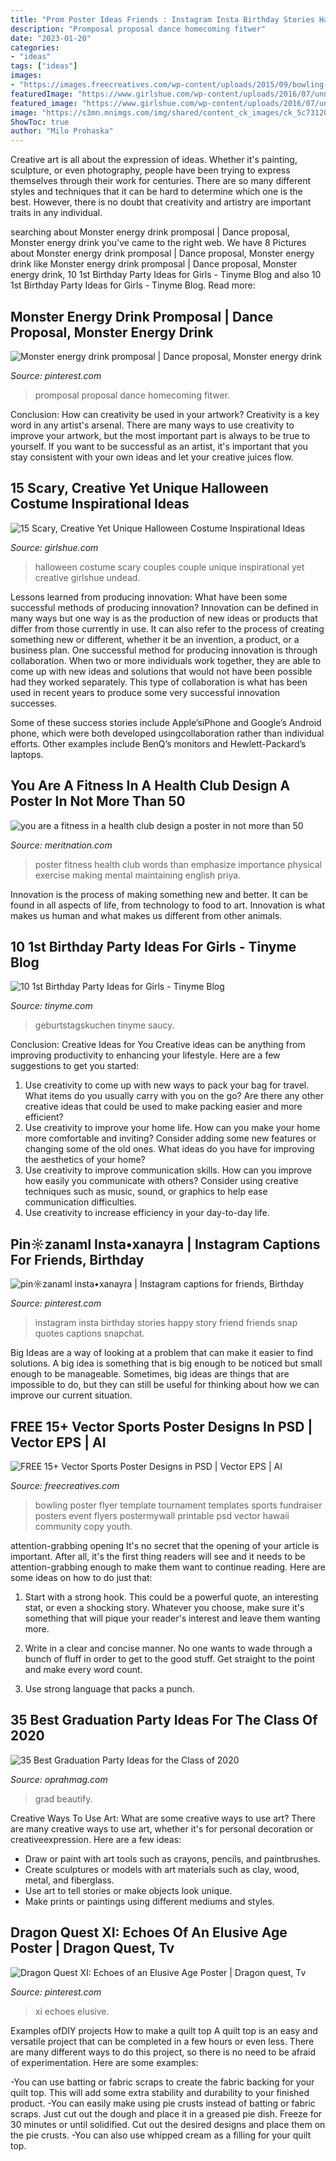 ```yaml
---
title: "Prom Poster Ideas Friends : Instagram Insta Birthday Stories Happy Story Friend Friends Snap Quotes Captions Snapchat"
description: "Promposal proposal dance homecoming fitwer"
date: "2023-01-20"
categories:
- "ideas"
tags: ["ideas"]
images:
- "https://images.freecreatives.com/wp-content/uploads/2015/09/bowling-poster.jpg"
featuredImage: "https://www.girlshue.com/wp-content/uploads/2016/07/unnamed-file-3228.jpg"
featured_image: "https://www.girlshue.com/wp-content/uploads/2016/07/unnamed-file-3228.jpg"
image: "https://s3mn.mnimgs.com/img/shared/content_ck_images/ck_5c731207d1b67.jpg"
ShowToc: true
author: "Milo Prohaska"
---
```



Creative art is all about the expression of ideas. Whether it's painting, sculpture, or even photography, people have been trying to express themselves through their work for centuries. There are so many different styles and techniques that it can be hard to determine which one is the best. However, there is no doubt that creativity and artistry are important traits in any individual.

	

		
searching about Monster energy drink promposal | Dance proposal, Monster energy drink you've came to the right web. We have 8 Pictures about Monster energy drink promposal | Dance proposal, Monster energy drink like Monster energy drink promposal | Dance proposal, Monster energy drink, 10 1st Birthday Party Ideas for Girls - Tinyme Blog and also 10 1st Birthday Party Ideas for Girls - Tinyme Blog. Read more:
		
    
## Monster Energy Drink Promposal | Dance Proposal, Monster Energy Drink

<img loading=lazy src="https://i.pinimg.com/736x/7f/ca/be/7fcabeb5461abbdf8748fdd7bdc4114a.jpg" onerror="this.onerror=null;this.src='https://tse3.mm.bing.net/th?id=OIP.51wva4QGdBD1uLoPZA7q2gHaLH&amp;pid=15.1';" alt="Monster energy drink promposal | Dance proposal, Monster energy drink">

_Source: pinterest.com_

>promposal proposal dance homecoming fitwer. 

	

Conclusion: How can creativity be used in your artwork?
Creativity is a key word in any artist's arsenal. There are many ways to use creativity to improve your artwork, but the most important part is always to be true to yourself. If you want to be successful as an artist, it's important that you stay consistent with your own ideas and let your creative juices flow.

    
## 15 Scary, Creative Yet Unique Halloween Costume Inspirational Ideas

<img loading=lazy src="https://www.girlshue.com/wp-content/uploads/2016/07/unnamed-file-3228.jpg" onerror="this.onerror=null;this.src='https://tse3.mm.bing.net/th?id=OIP.LHyanzV2qYcHzfRHpX83SwHaKW&amp;pid=15.1';" alt="15 Scary, Creative Yet Unique Halloween Costume Inspirational Ideas">

_Source: girlshue.com_

>halloween costume scary couples couple unique inspirational yet creative girlshue undead. 

	

Lessons learned from producing innovation: What have been some successful methods of producing innovation?
Innovation can be defined in many ways but one way is as the production of new ideas or products that differ from those currently in use. It can also refer to the process of creating something new or different, whether it be an invention, a product, or a business plan.
One successful method for producing innovation is through collaboration. When two or more individuals work together, they are able to come up with new ideas and solutions that would not have been possible had they worked separately. This type of collaboration is what has been used in recent years to produce some very successful innovation successes.

Some of these success stories include Apple’siPhone and Google’s Android phone, which were both developed usingcollaboration rather than individual efforts. Other examples include BenQ’s monitors and Hewlett-Packard’s laptops.

    
## You Are A Fitness In A Health Club Design A Poster In Not More Than 50

<img loading=lazy src="https://s3mn.mnimgs.com/img/shared/content_ck_images/ck_5c731207d1b67.jpg" onerror="this.onerror=null;this.src='https://tse1.mm.bing.net/th?id=OIP.F4nVL_iwPKLNJ5ldWQPriAHaJ4&amp;pid=15.1';" alt="you are a fitness in a health club design a poster in not more than 50">

_Source: meritnation.com_

>poster fitness health club words than emphasize importance physical exercise making mental maintaining english priya. 

	

Innovation is the process of making something new and better. It can be found in all aspects of life, from technology to food to art. Innovation is what makes us human and what makes us different from other animals.

    
## 10 1st Birthday Party Ideas For Girls - Tinyme Blog

<img loading=lazy src="https://www.tinyme.com/blog/wp-content/uploads/10-first-birthday-party-ideas-for-girls/10-First-Birthday-Party-Ideas-for-Girls-1.jpg" onerror="this.onerror=null;this.src='https://tse1.mm.bing.net/th?id=OIP.hMO3h5LCsxsq32oOpHAVCwHaLG&amp;pid=15.1';" alt="10 1st Birthday Party Ideas for Girls - Tinyme Blog">

_Source: tinyme.com_

>geburtstagskuchen tinyme saucy. 

	

Conclusion: Creative Ideas for You
Creative ideas can be anything from improving productivity to enhancing your lifestyle. Here are a few suggestions to get you started: 
1. Use creativity to come up with new ways to pack your bag for travel. What items do you usually carry with you on the go? Are there any other creative ideas that could be used to make packing easier and more efficient?
2. Use creativity to improve your home life. How can you make your home more comfortable and inviting? Consider adding some new features or changing some of the old ones. What ideas do you have for improving the aesthetics of your home? 
3. Use creativity to improve communication skills. How can you improve how easily you communicate with others? Consider using creative techniques such as music, sound, or graphics to help ease communication difficulties.
4. Use creativity to increase efficiency in your day-to-day life.

    
## Pin☼zanaml Insta•xanayra | Instagram Captions For Friends, Birthday

<img loading=lazy src="https://i.pinimg.com/736x/ad/3c/6f/ad3c6fce72a27974e286c6376b45ee28.jpg" onerror="this.onerror=null;this.src='https://tse2.mm.bing.net/th?id=OIP.T9SeIpF6iYHjvsEd2Hv4cAHaNK&amp;pid=15.1';" alt="pin☼zanaml insta•xanayra | Instagram captions for friends, Birthday">

_Source: pinterest.com_

>instagram insta birthday stories happy story friend friends snap quotes captions snapchat. 

	

Big Ideas are a way of looking at a problem that can make it easier to find solutions. A big idea is something that is big enough to be noticed but small enough to be manageable. Sometimes, big ideas are things that are impossible to do, but they can still be useful for thinking about how we can improve our current situation.

    
## FREE 15+ Vector Sports Poster Designs In PSD | Vector EPS | AI

<img loading=lazy src="https://images.freecreatives.com/wp-content/uploads/2015/09/bowling-poster.jpg" onerror="this.onerror=null;this.src='https://tse2.mm.bing.net/th?id=OIP.Uq0eCAN0GQtPIZ3xzcPtQwHaLH&amp;pid=15.1';" alt="FREE 15+ Vector Sports Poster Designs in PSD | Vector EPS | AI">

_Source: freecreatives.com_

>bowling poster flyer template tournament templates sports fundraiser posters event flyers postermywall printable psd vector hawaii community copy youth. 

	

attention-grabbing opening
It's no secret that the opening of your article is important. After all, it's the first thing readers will see and it needs to be attention-grabbing enough to make them want to continue reading. Here are some ideas on how to do just that:
1. Start with a strong hook. This could be a powerful quote, an interesting stat, or even a shocking story. Whatever you choose, make sure it's something that will pique your reader's interest and leave them wanting more.

2. Write in a clear and concise manner. No one wants to wade through a bunch of fluff in order to get to the good stuff. Get straight to the point and make every word count.

3. Use strong language that packs a punch.

    
## 35 Best Graduation Party Ideas For The Class Of 2020

<img loading=lazy src="https://hips.hearstapps.com/hmg-prod.s3.amazonaws.com/images/grad-1587990172.jpg?crop=0.9950248756218905xw:1xh;center,top&amp;resize=480:*" onerror="this.onerror=null;this.src='https://tse4.mm.bing.net/th?id=OIP.8wFSocwNYPc2GHDmO1J4RwHaLH&amp;pid=15.1';" alt="35 Best Graduation Party Ideas for the Class of 2020">

_Source: oprahmag.com_

>grad beautify. 

	

Creative Ways To Use Art: What are some creative ways to use art?
There are many creative ways to use art, whether it's for personal decoration or creativeexpression. Here are a few ideas: 
- Draw or paint with art tools such as crayons, pencils, and paintbrushes.
- Create sculptures or models with art materials such as clay, wood, metal, and fiberglass.
- Use art to tell stories or make objects look unique.
- Make prints or paintings using different mediums and styles.

    
## Dragon Quest XI: Echoes Of An Elusive Age Poster | Dragon Quest, Tv

<img loading=lazy src="https://i.pinimg.com/736x/2f/e0/7f/2fe07ffc817306b09f2322dec6d8badb.jpg" onerror="this.onerror=null;this.src='https://tse2.mm.bing.net/th?id=OIP.uZux7usCi5LfD0r0SIBByQHaKf&amp;pid=15.1';" alt="Dragon Quest XI: Echoes of an Elusive Age Poster | Dragon quest, Tv">

_Source: pinterest.com_

>xi echoes elusive. 

	

Examples ofDIY projects
How to make a quilt top
A quilt top is an easy and versatile project that can be completed in a few hours or even less. There are many different ways to do this project, so there is no need to be afraid of experimentation. Here are some examples: 

-You can use batting or fabric scraps to create the fabric backing for your quilt top. This will add some extra stability and durability to your finished product. 
-You can easily make using pie crusts instead of batting or fabric scraps. Just cut out the dough and place it in a greased pie dish. Freeze for 30 minutes or until solidified. Cut out the desired designs and place them on the pie crusts. 
-You can also use whipped cream as a filling for your quilt top.

